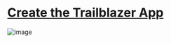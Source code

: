 # [Create the Trailblazer App](https://trailhead.salesforce.com/content/learn/projects/quickstart-devzone-app/devzone-app-1)

![image](https://user-images.githubusercontent.com/97858274/195884188-71a64fbf-da33-4c74-9797-11a61aad7c26.png)
